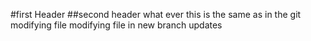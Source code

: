 #first Header 
##second header
what ever 
this is the same as in the git
modifying file
modifying file in new branch updates